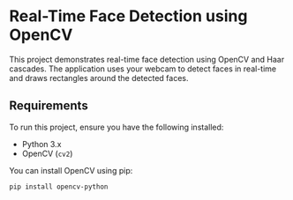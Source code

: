 # Real-Time Face Detection using OpenCV

This project demonstrates real-time face detection using OpenCV and Haar cascades. The application uses your webcam to detect faces in real-time and draws rectangles around the detected faces.

## Requirements
To run this project, ensure you have the following installed:
- Python 3.x
- OpenCV (`cv2`)

You can install OpenCV using pip:
```bash
pip install opencv-python
